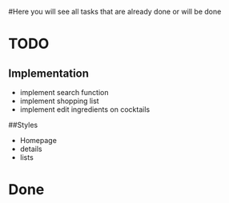#Here you will see all tasks that are already done or will be done

# TODO
## Implementation
 - implement search function
 - implement shopping list
 - implement edit ingredients on cocktails

##Styles 
 - Homepage
 - details
 - lists


# Done